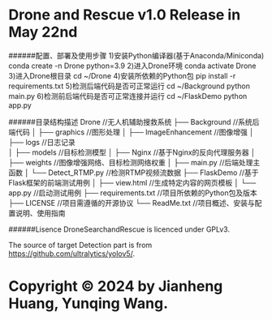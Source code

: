 Drone and Rescue v1.0
Release in May 22nd
==============================================
######配置、部署及使用步骤
1)安装Python编译器(基于Anaconda/Miniconda)
conda create -n Drone python=3.9
2)进入Drone环境
conda activate Drone
3)进入Drone根目录
cd ~/Drone
4)安装所依赖的Python包
pip install -r requirements.txt
5)检测后端代码是否可正常运行
cd ~/Background
python main.py
6)检测前后端代码是否可正常连接并运行
cd ~/FlaskDemo
python app.py

######目录结构描述
Drone                     //无人机辅助搜救系统
├── Background            //系统后端代码
│   ├── graphics          //图形处理
│   ├── lmageEnhancement  //图像增强
│   ├── logs              //日志记录   
│   ├── models            //目标检测模型
│   ├── Nginx             //基于Nginx的反向代理服务器
│   ├── weights           //图像增强网络、目标检测网络权重
│   ├── main.py           //后端处理主函数
│   └── Detect_RTMP.py    //检测RTMP视频流数据
├── FlaskDemo             //基于Flask框架的前端测试用例
│   ├── view.html         //生成特定内容的网页模板
│   └── app.py            //启动测试用例
├── requirements.txt      //项目所依赖的Python包及版本
├── LICENSE               //项目需遵循的开源协议
└── ReadMe.txt            //项目概述、安装与配置说明、使用指南

######Lisence
DroneSearchandRescue is licenced under GPLv3.

The source of target Detection part is from https://github.com/ultralytics/yolov5/.

Copyright © 2024 by Jianheng Huang, Yunqing Wang.
==============================================
